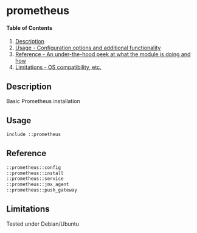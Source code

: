 # prometheus

#### Table of Contents

1. [Description](#description)
1. [Usage - Configuration options and additional functionality](#usage)
1. [Reference - An under-the-hood peek at what the module is doing and how](#reference)
1. [Limitations - OS compatibility, etc.](#limitations)

## Description

Basic Prometheus installation

## Usage

```bash
include ::prometheus
```
## Reference

```bash
::prometheus::config
::prometheus::install
::prometheus::service
::prometheus::jmx_agent
::prometheus::push_gateway
```

## Limitations

Tested under Debian/Ubuntu

